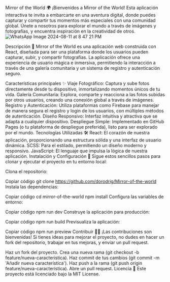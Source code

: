 Mirror of the World 🌍
¡Bienvenidos a Mirror of the World! Esta aplicación interactiva te invita a embarcarte en una aventura digital, donde puedes capturar y compartir tus momentos más especiales con una comunidad global. Únete a nosotros para explorar el mundo a través de imágenes y fotografías, y encuentra inspiración en la creatividad de otros.
![WhatsApp Image 2024-08-11 at 8 47 21 PM](https://github.com/user-attachments/assets/9292e091-ac42-4700-9366-e63ae283c6bd)


Descripción 📸
Mirror of the World es una aplicación web construida con React, diseñada para ser una plataforma donde los usuarios pueden capturar, subir, y compartir fotografías. La aplicación ofrece una experiencia de usuario mágica e inmersiva, permitiendo la interacción a través de una galería comunitaria y un sistema de registro y autenticación seguro.

Características principales ✨
Viaje Fotográfico: Captura y sube fotos directamente desde tu dispositivo, inmortalizando momentos únicos de tu vida.
Galería Comunitaria: Explora, comparte y reacciona a las fotos subidas por otros usuarios, creando una conexión global a través de imágenes.
Registro y Autenticación: Utiliza plataformas como Firebase para manejar de manera segura el registro y login de los usuarios, con múltiples métodos de autenticación.
Diseño Responsivo: Interfaz intuitiva y atractiva que se adapta a cualquier dispositivo.
Despliegue Simple: Implementado en GitHub Pages (o tu plataforma de despliegue preferida), listo para ser explorado por el mundo.
Tecnologías Utilizadas 🛠️
React: El corazón de nuestra aplicación, proporcionando una estructura sólida y una interfaz de usuario dinámica.
SCSS: Para el estilado, permitiendo un diseño moderno y responsivo.
JavaScript: El lenguaje que impulsa la lógica de nuestra aplicación.
Instalación y Configuración 🚀
Sigue estos sencillos pasos para clonar y ejecutar el proyecto en tu entorno local:

Clona el repositorio:


Copiar código
git clone https://github.com/dorodrig/Mirror-of-the-world
Instala las dependencias:


Copiar código
cd mirror-of-the-world
npm install
Configura las variables de entorno:



Copiar código
npm run dev
Construye la aplicación para producción:


Copiar código
npm run build
Previsualiza la aplicación:


Copiar código
npm run preview
Contribuir 🧑‍💻
¡Las contribuciones son bienvenidas! Si tienes ideas para mejorar el proyecto, no dudes en hacer un fork del repositorio, trabajar en tus mejoras, y enviar un pull request.

Haz un fork del proyecto.
Crea una nueva rama (git checkout -b feature/nueva-caracteristica).
Haz commit de tus cambios (git commit -m 'Añadir nueva característica').
Haz push a la rama (git push origin feature/nueva-caracteristica).
Abre un pull request.
Licencia 📄
Este proyecto está licenciado bajo la MIT License.
